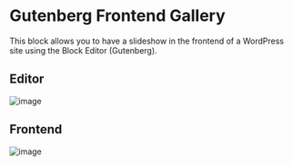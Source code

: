 # Gutenberg Frontend Gallery

This block allows you to have a slideshow in the frontend of a WordPress site using the Block Editor (Gutenberg).

## Editor
![image](https://user-images.githubusercontent.com/11702935/151692473-c5f37ccb-4369-438f-b680-719b9d0dee4f.png)

## Frontend
![image](https://user-images.githubusercontent.com/11702935/152911883-70961ddb-dcc2-4b14-9dbc-faa64b5745be.png)

